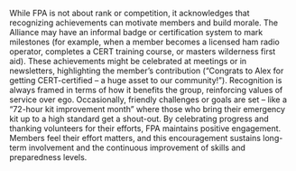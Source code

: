 While FPA is not about rank or competition, it acknowledges that recognizing achievements can motivate members and build morale. The Alliance may have an informal badge or certification system to mark milestones (for example, when a member becomes a licensed ham radio operator, completes a CERT training course, or masters wilderness first aid). These achievements might be celebrated at meetings or in newsletters, highlighting the member’s contribution (“Congrats to Alex for getting CERT-certified – a huge asset to our community!”). Recognition is always framed in terms of how it benefits the group, reinforcing values of service over ego. Occasionally, friendly challenges or goals are set – like a “72-hour kit improvement month” where those who bring their emergency kit up to a high standard get a shout-out. By celebrating progress and thanking volunteers for their efforts, FPA maintains positive engagement. Members feel their effort matters, and this encouragement sustains long-term involvement and the continuous improvement of skills and preparedness levels.